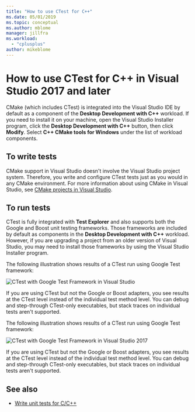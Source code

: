 ```yaml
---
title: "How to use CTest for C++"
ms.date: 05/01/2019
ms.topic: conceptual
ms.author: mblome
manager: jillfra
ms.workload:
  - "cplusplus"
author: mikeblome
---
```

# How to use CTest for C++ in Visual Studio 2017 and later

CMake (which includes CTest) is integrated into the Visual Studio IDE by default as a component of the **Desktop Development with C++** workload. If you need to install it on your machine, open the Visual Studio Installer program, click the **Desktop Development with C++** button, then click **Modify**. Select **C++ CMake tools for Windows** under the list of workload components.

## To write tests

CMake support in Visual Studio doesn't involve the Visual Studio project system. Therefore, you write and configure CTest tests just as you would in any CMake environment. For more information about using CMake in Visual Studio, see [CMake projects in Visual Studio](/cpp/build/cmake-projects-in-visual-studio).

## To run tests

CTest is fully integrated with **Test Explorer** and also supports both the Google and Boost unit testing frameworks. Those frameworks are included by default as components in the **Desktop Development with C++** workload. However, if you are upgrading a project from an older version of Visual Studio, you may need to install those frameworks by using the Visual Studio Installer program.

The following illustration shows results of a CTest run using Google Test framework:

![CTest with Google Test Framework in Visual Studio](media/ctest-test-explorer.png)

If you are using CTest but not the Google or Boost adapters, you see results at the CTest level instead of the individual test method level. You can debug and step-through CTest-only executables, but stack traces on individual tests aren't supported.

The following illustration shows results of a CTest run using Google Test framework:

![CTest with Google Test Framework in Visual Studio 2017](media/ctest-test-explorer.png)

If you are using CTest but not the Google or Boost adapters, you see results at the CTest level instead of the individual test method level. You can debug and step-through CTest-only executables, but stack traces on individual tests aren't supported.

## See also

- [Write unit tests for C/C++](writing-unit-tests-for-c-cpp.md)
